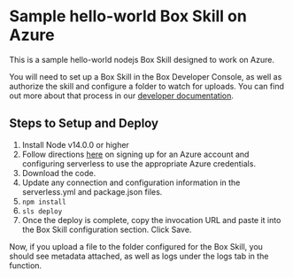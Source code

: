 # Sample hello-world Box Skill on Azure

This is a sample hello-world nodejs Box Skill designed to work on Azure.

You will need to set up a Box Skill in the Box Developer Console, as well as authorize the skill and configure a folder to watch for uploads. You can find out more about that process in our [developer documentation](https://developer.box.com/guides/applications/custom-skills/setup/). 

## Steps to Setup and Deploy

1. Install Node v14.0.0 or higher
2. Follow directions [here](https://www.serverless.com/framework/docs/providers/azure/guide/credentials) on signing up for an Azure account and configuring serverless to use the appropriate Azure credentials.
3. Download the code.
4. Update any connection and configuration information in the serverless.yml and package.json files. 
5. `npm install`
6. `sls deploy`
7. Once the deploy is complete, copy the invocation URL and paste it into the Box Skill configuration section. Click Save.

Now, if you upload a file to the folder configured for the Box Skill, you should see metadata attached, as well as logs under the logs tab in the function.